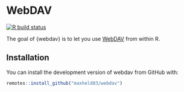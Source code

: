 # WebDAV

<!-- badges: start -->
[![R build status](https://github.com/maxheld83/webdav/workflows/R-CMD-check/badge.svg)](https://github.com/maxheld83/webdav/actions)
<!-- badges: end -->

The goal of {webdav} is to let you use [WebDAV](http://www.webdav.org) from within R.


## Installation

You can install the development version of webdav from GitHub with:

``` r
remotes::install_github("maxheld83/webdav")
```

